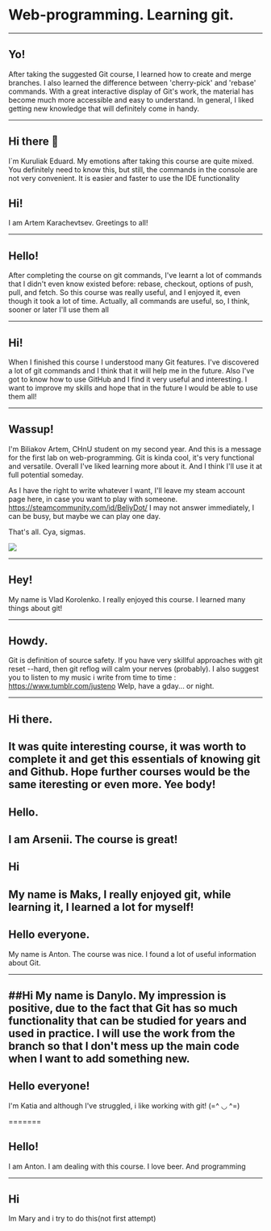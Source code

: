 # Web-programming. Learning git.

---

## Yo!

After taking the suggested Git course, I learned how to create and merge branches. I also learned the difference between 'cherry-pick' and 'rebase' commands. With a great interactive display of Git's work, the material has become much more accessible and easy to understand. In general, I liked getting new knowledge that will definitely come in handy.

---

## Hi there 🫡

I`m Kuruliak Eduard. My emotions after taking this course are quite mixed. You definitely need to know this, but still, the commands in the console are not very convenient. It is easier and faster to use the IDE functionality

## Hi!

I am Artem Karachevtsev.
Greetings to all!

---

## Hello!

After completing the course on git commands, I've learnt a lot of commands that I didn't even know existed before: rebase, checkout, options of push, pull, and fetch. So this course was really useful, and I enjoyed it, even though it took a lot of time. Actually, all commands are useful, so, I think, sooner or later I'll use them all

---

## Hi!

When I finished this course I understood many Git features. I've discovered a lot of git commands and I think that it will help me in the future. Also I've got to know how to use GitHub and I find it very useful and interesting. I want to improve my skills and hope that in the future I would be able to use them all!

---

## Wassup!

I'm Biliakov Artem, CHnU student on my second year. And this is a message for the first lab on web-programming. Git is kinda cool, it's very functional and versatile. Overall I've liked learning more about it. And I think I'll use it at full potential someday.

As I have the right to write whatever I want, I'll leave my steam account page here, in case you want to play with someone. https://steamcommunity.com/id/BeliyDot/
I may not answer immediately, I can be busy, but maybe we can play one day.

That's all. Cya, sigmas.

![](https://media1.tenor.com/m/58JYPZHgrg0AAAAd/sigma-patrick-bateman.gif)

---

## Hey! 
My name is Vlad Korolenko. I really enjoyed this course. I learned many things about git!

---

## Howdy.

Git is definition of source safety.
If you have very skillful approaches with git reset --hard, then git reflog will calm your nerves (probably).
I also suggest you to listen to my music i write from time to time : https://www.tumblr.com/justeno
Welp, have a gday... or night.

---
## Hi there.

It was quite interesting course, it was worth to complete it and get this essentials of knowing git and Github. Hope further courses would be the same iteresting or even more.
Yee body!
---
## Hello.
I am Arsenii. The course is great!
---
## Hi
My name is Maks, I really enjoyed git, while learning it, I learned a lot for myself!
---
## Hello everyone.
My name is Anton. The course was nice. I found a lot of useful information about Git.

---
##Hi 
My name is Danylo. My impression is positive, due to the fact that Git has so much functionality that can be studied for years and used in practice. I will use the work from the branch so that I don't mess up the main code when I want to add something new.
---

## Hello everyone!

I'm Katia and although I've struggled, i like working with git! (=^ ◡ ^=) 

=======
## Hello!

I am Anton. I am dealing with this course. I love beer. And programming

---

## Hi

Im Mary and i try to do this(not first attempt)

